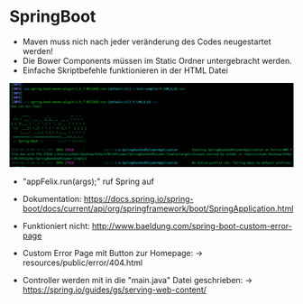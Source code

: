 # SpringBoot

- Maven muss nich nach jeder veränderung des Codes neugestartet werden!
- Die Bower Components müssen im Static Ordner untergebracht werden.
- Einfache Skriptbefehle funktionieren in der HTML Datei

<img src="Doku/Java_Print.png">

- "appFelix.run(args);" ruf Spring auf
- Dokumentation: https://docs.spring.io/spring-boot/docs/current/api/org/springframework/boot/SpringApplication.html
- Funktioniert nicht: http://www.baeldung.com/spring-boot-custom-error-page
- Custom Error Page mit Button zur Homepage:
    -> resources/public/error/404.html

- Controller werden mit in die "main.java" Datei geschrieben:
    -> https://spring.io/guides/gs/serving-web-content/
